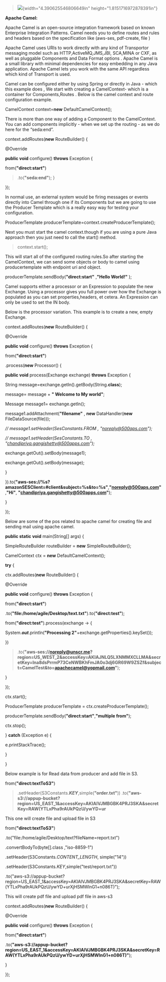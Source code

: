 > ![](media/image1.png){width="4.390625546806649in"
> height="1.8151716972878391in"}

**Apache Camel:**

Apache Camel is an open-source integration framework based on known
Enterprise Integration Patterns. Camel needs you to define routes and
rules and headers based on the specification like (aws-ses, pdf-create,
file )

Apache Camel uses URIs to work directly with any kind of Transportor
messaging model such as HTTP,ActiveMQ,JMS,JBI, SCA,MINA or CXF, as well
as pluggable Components and Data Format options . Apache Camel is a
small library with minimal dependencies for easy embedding in any Java
application. Apache Camel lets you work with the same API regardless
which kind of Transport is used.

Camel can be configured either by using Spring or directly in Java -
which this example does , We start with creating a CamelContext- which
is a container for Components,Routes . Below is the camel context and
route configuration example.

CamelContext context=**new** DefaultCamelContext();

There is more than one way of adding a Component to the CamelContext.
You can add components implicitly - when we set up the routing - as we
do here for the “seda:end”.

context.addRoutes(**new** RouteBuilder() {

@Override

**public void** configure() **throws** Exception {

from(**"direct:start"**)

> .to(**"seda:end"**); }

});

In normal use, an external system would be firing messages or events
directly into Camel through one if its Components but we are going to
use the Producer Template which is a really easy way for testing your
configuration.

ProducerTemplate producerTemplate=context.createProducerTemplate();

Next you must start the camel context.though if you are using a pure
Java approach then you just need to call the start() method.

> context.start();

This will start all of the configured routing rules.So after starting
the CamelContext, we can send some objects or body to camel using
producertemplate with endpoint uri and object.

producerTemplate.sendBody(**"direct:start"** ,**"Hello World!"** );

Camel supports either a processor or an Expression to populate the new
Exchange. Using a processor gives you full power over how the Exchange
is populated as you can set properties,headers, et cetera. An Expression
can only be used to set the IN body.

Below is the processor variation. This example is to create a new, empty
Exchange.

context.addRoutes(**new** RouteBuilder() {

@Override

**public void** configure() **throws** Exception {

from(**"direct:start"**)

.process(**new** Processor() {

**public void** process(Exchange exchange) **throws** Exception {

String message=exchange.getIn().getBody(String.**class**);

message= message + **" Welcome to My world"**;

Message message1= exchange.getIn();

message1.addAttachment(**"filename"** , **new** DataHandler(**new**
FileDataSource(file)));

*// message1.setHeader(SesConstants.FROM , "noreply@500aps.com");*

*// message1.setHeader(SesConstants.TO ,
"chandipriya.gangishetty@500apps.com");*

exchange.getOut().setBody(message1);

exchange.getOut().setBody(message);

}

}).to(**"aws-ses://%s?amazonSESClient=\#client&subject=%s&to=%s"**,**"noreply@500aps.com"**,**"Hi"**,
**"chandipriya.gangishetty@500apps.com"**);

}

});

Below are some of the pos related to apache camel for creating file and
sending mail using apache camel.

**public static void** main(String\[\] args) {

SimpleRouteBuilder routeBuilder = **new** SimpleRouteBuilder();

CamelContext ctx = **new** DefaultCamelContext();

**try** {

ctx.addRoutes(**new** RouteBuilder() {

@Override

**public void** configure() **throws** Exception {

from(**"direct:start"**)

.to(**"file:/home/agile/Desktop/text.txt"**).to(**"direct:test"**);

from(**"direct:test"**).process(exchange -&gt; {

System.***out***.println(**"Processing
2"**+exchange.getProperties().keySet());

})

> .to(**"aws-ses://noreply@unscr.me?region=US\_WEST\_2&accessKey=AKIAJNLQ5LXNMMXCLLMA&secretKey=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&subject=CamelTest&to=apachecamel@yopmail.com"**);

}

});

ctx.start();

ProducerTemplate producerTemplate = ctx.createProducerTemplate();

producerTemplate.sendBody(**"direct:start"**,**"multiple from"**);

ctx.stop();

} **catch** (Exception e) {

e.printStackTrace();

}

}

Below example is for Read data from producer and add file in S3.

from(**"direct:textToS3"**)

> .setHeader(S3Constants.***KEY***,simple(**"order.txt"**))
> .to(**"aws-s3://appup-bucket?region=US\_EAST\_1&accessKey=AKIAIVJMBGBK4PRJ3SKA&secretKey=RAW(YTLxPha9rAUkPQzU/ywYD+ur**

This one will create file and upload file in S3

from(**"direct:textToS3"**)

.to("file:/home/agile/Desktop/text?fileName=report.txt")

.convertBodyTo(byte\[\].class ,"iso-8859-1")

.setHeader(S3Constants.*CONTENT\_LENGTH*, simple("14"))

.setHeader(S3Constants.*KEY*,simple("test/report.txt"))

.to("aws-s3://appup-bucket?region=US\_EAST\_1&accessKey=AKIAIVJMBGBK4PRJ3SKA&secretKey=RAW(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)");

This will create pdf file and upload pdf file in aws-s3

context.addRoutes(**new** RouteBuilder() {

@Override

**public void** configure() **throws** Exception {

from(**"direct:start"**)

.to(**"aws-s3://appup-bucket?region=US\_EAST\_1&accessKey=AKIAIVJMBGBK4PRJ3SKA&secretKey=RAW(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)"**);

}

});
